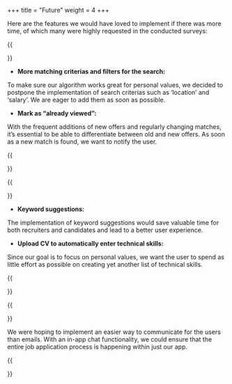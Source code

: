 +++
title = "Future"
weight = 4
+++

Here are the features we would have loved to implement if there was more time, of which many were highly requested in the conducted surveys:


{{<section title="More control over matches">}}

- **More matching criterias and filters for the search:**

To make sure our algorithm works great for personal values, we decided to postpone the implementation of search criterias such as ‘location’ and ‘salary’. We are eager to add them as soon as possible.

- **Mark as “already viewed”:**

With the frequent additions of new offers and regularly changing matches, it’s essential to be able to differentiate between old and new offers. As soon as a new match is found, we want to notify the user.

{{</section>}}

{{<section title="Easier signup process">}}
- **Keyword suggestions:**

The implementation of keyword suggestions would save valuable time for both recruiters and candidates and lead to a better user experience.

- **Upload CV to automatically enter technical skills:**

Since our goal is to focus on personal values, we want the user to spend as little effort as possible on creating yet another list of technical skills.

{{</section>}}

{{<section title="Chat">}}

We were hoping to implement an easier way to communicate for the users than emails. With an in-app chat functionality, we could ensure that the entire job application process is happening within just our app.

{{</section>}}

